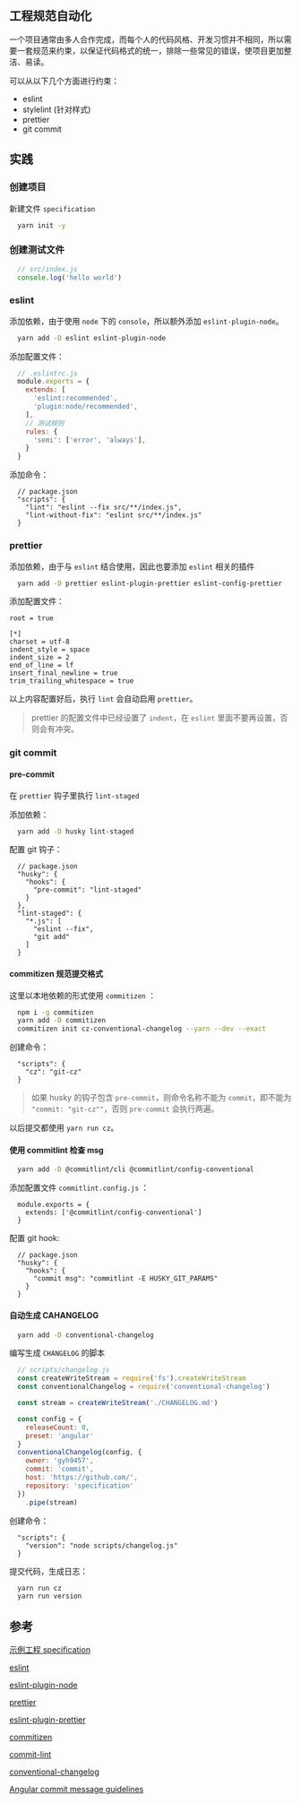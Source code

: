 ## 工程规范自动化
一个项目通常由多人合作完成，而每个人的代码风格、开发习惯并不相同，所以需要一套规范来约束，以保证代码格式的统一，排除一些常见的错误，使项目更加整洁、易读。

可以从以下几个方面进行约束：
* eslint
* stylelint (针对样式)
* prettier
* git commit

## 实践
### 创建项目
新建文件 `specification`

``` sh
  yarn init -y
```

### 创建测试文件
``` js
  // src/index.js
  console.log('hello world')
```

### eslint
添加依赖，由于使用 `node` 下的 `console`，所以额外添加 `eslint-plugin-node`。

``` sh
  yarn add -D eslint eslint-plugin-node
```

添加配置文件：

```js
  // .eslintrc.js
  module.exports = {
    extends: [
      'eslint:recommended',
      'plugin:node/recommended',
    ],
    // 测试规则
    rules: {
      'semi': ['error', 'always'],
    }
  }
```

添加命令：
```
  // package.json
  "scripts": {
    "lint": "eslint --fix src/**/index.js",
    "lint-without-fix": "eslint src/**/index.js"
  }
```

### prettier
添加依赖，由于与 `eslint` 结合使用，因此也要添加 `eslint` 相关的插件

``` sh
  yarn add -D prettier eslint-plugin-prettier eslint-config-prettier
```

添加配置文件：
```
root = true

[*]
charset = utf-8
indent_style = space
indent_size = 2
end_of_line = lf
insert_final_newline = true
trim_trailing_whitespace = true
```

以上内容配置好后，执行 `lint` 会自动启用 `prettier`。

> prettier 的配置文件中已经设置了 `indent`，在 `eslint` 里面不要再设置，否则会有冲突。

### git commit
#### pre-commit
在 `prettier` 钩子里执行 `lint-staged`

添加依赖：
```sh
  yarn add -D husky lint-staged
```

配置 git 钩子：
```
  // package.json
  "husky": {
    "hooks": {
      "pre-commit": "lint-staged"
    }
  },
  "lint-staged": {
    "*.js": [
      "eslint --fix",
      "git add"
    ]
  }
```

#### commitizen 规范提交格式
这里以本地依赖的形式使用 `commitizen` ：

```sh
  npm i -g commitizen
  yarn add -D commitizen
  commitizen init cz-conventional-changelog --yarn --dev --exact
```

创建命令：
```
  "scripts": {
    "cz": "git-cz"
  }
```

> 如果 husky 的钩子包含 `pre-commit`，则命令名称不能为 `commit`，即不能为 `"commit: "git-cz""`，否则 `pre-commit` 会执行两遍。

以后提交都使用 `yarn run cz`。

#### 使用 commitlint 检查 msg
```sh
  yarn add -D @commitlint/cli @commitlint/config-conventional
```

添加配置文件 `commitlint.config.js` ：
```
  module.exports = {
    extends: ['@commitlint/config-conventional']
  }
```

配置 git hook:
```
  // package.json
  "husky": {
    "hooks": {
      "commit msg": "commitlint -E HUSKY_GIT_PARAMS"
    }
  }
```

#### 自动生成 CAHANGELOG
```sh
  yarn add -D conventional-changelog
```

编写生成 `CHANGELOG` 的脚本
```js
  // scripts/changelog.js
  const createWriteStream = require('fs').createWriteStream
  const conventionalChangelog = require('conventional-changelog')

  const stream = createWriteStream('./CHANGELOG.md')

  const config = {
    releaseCount: 0,
    preset: 'angular'
  }
  conventionalChangelog(config, {
    owner: 'gyh9457',
    commit: 'commit',
    host: 'https://github.com/',
    repository: 'specification'
  })
    .pipe(stream)
```

创建命令：
```
  "scripts": {
    "version": "node scripts/changelog.js"
  }
```

提交代码，生成日志：
```sh
  yarn run cz
  yarn run version
```

## 参考
[示例工程 specification](https://github.com/gyh9457/specification)

[eslint](https://eslint.org/)

[eslint-plugin-node](https://www.npmjs.com/package/eslint-plugin-node)

[prettier](https://prettier.io/)

[eslint-plugin-prettier](https://www.npmjs.com/package/eslint-plugin-prettier)

[commitizen](https://www.npmjs.com/package/commitizen)

[commit-lint](https://commitlint.js.org/#/)

[conventional-changelog](https://www.npmjs.com/package/conventional-changelog)

[Angular commit message guidelines](https://github.com/angular/angular/blob/master/CONTRIBUTING.md)
